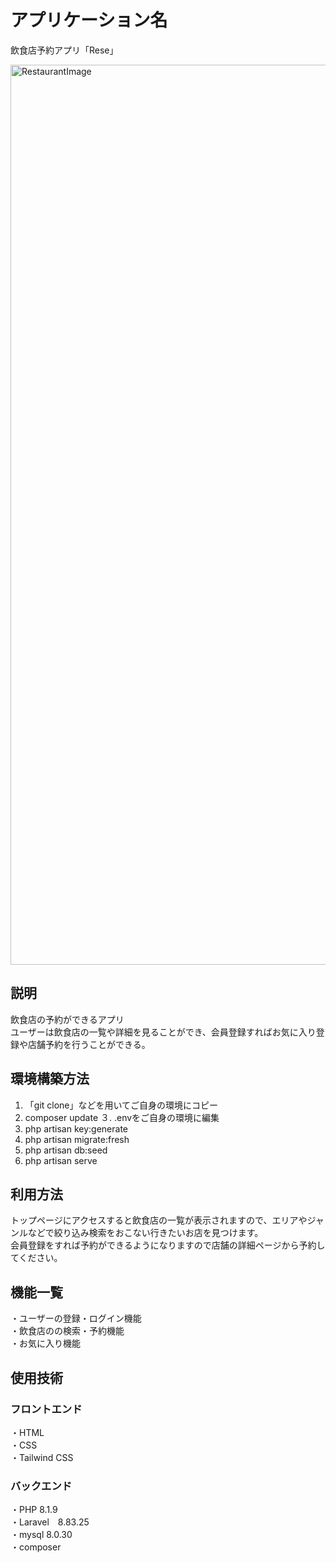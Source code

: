# アプリケーション名
飲食店予約アプリ「Rese」

<img width="1440" alt="RestaurantImage" src="https://user-images.githubusercontent.com/55370161/204184459-6b094347-59a1-4b91-bc43-319b93786b29.png">

## 説明
飲食店の予約ができるアプリ  
ユーザーは飲食店の一覧や詳細を見ることができ、会員登録すればお気に入り登録や店舗予約を行うことができる。

## 環境構築方法
1. 「git clone」などを用いてご自身の環境にコピー
2. composer update
３. .envをご自身の環境に編集
4. php artisan key:generate
5. php artisan migrate:fresh
6. php artisan db:seed
7. php artisan serve

## 利用方法
トップページにアクセスすると飲食店の一覧が表示されますので、エリアやジャンルなどで絞り込み検索をおこない行きたいお店を見つけます。  
会員登録をすれば予約ができるようになりますので店舗の詳細ページから予約してください。

## 機能一覧
・ユーザーの登録・ログイン機能  
・飲食店のの検索・予約機能  
・お気に入り機能  

## 使用技術
### フロントエンド
・HTML  
・CSS  
・Tailwind CSS  
### バックエンド
・PHP 8.1.9  
・Laravel　8.83.25  
・mysql 8.0.30  
・composer  
